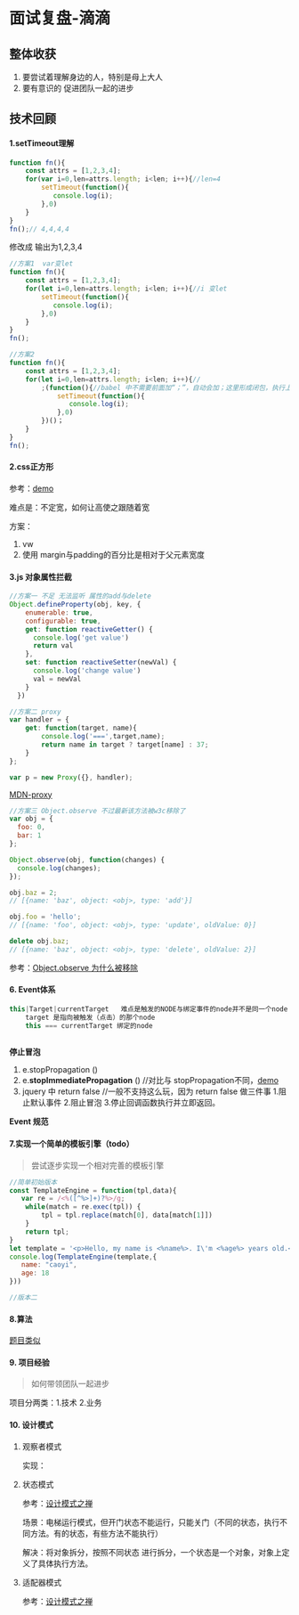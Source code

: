 # 面试复盘-滴滴

## 整体收获

1. 要尝试着理解身边的人，特别是母上大人
2. 要有意识的 促进团队一起的进步

## 技术回顾

#### 1.setTimeout理解

```javascript 
function fn(){
    const attrs = [1,2,3,4];
    for(var i=0,len=attrs.length; i<len; i++){//len=4
        setTimeout(function(){
           console.log(i); 
        },0)
    }
}
fn();// 4,4,4,4
```

修改成 输出为1,2,3,4

```javascript
//方案1  var变let
function fn(){
    const attrs = [1,2,3,4];
    for(let i=0,len=attrs.length; i<len; i++){//i 变let
        setTimeout(function(){
           console.log(i); 
        },0)
    }
}
fn();
```

```javascript
//方案2 
function fn(){
    const attrs = [1,2,3,4];
    for(let i=0,len=attrs.length; i<len; i++){//
        ;(function(){//babel 中不需要前面加“；”，自动会加；这里形成闭包，执行上下文的概念
            setTimeout(function(){
               console.log(i); 
            },0) 
        })()；
    }
}
fn();
```



#### 2.css正方形

参考：[demo](https://codepen.io/youzaiyouzai666/pen/EdaPyQ)

难点是：不定宽，如何让高使之跟随着宽

方案：

1. vw
2. 使用 margin与padding的百分比是相对于父元素宽度



#### 3.js 对象属性拦截

```javascript
//方案一 不足 无法监听 属性的add与delete
Object.defineProperty(obj, key, {
    enumerable: true,
    configurable: true,
    get: function reactiveGetter() {
      console.log('get value')
      return val
    },
    set: function reactiveSetter(newVal) {
      console.log('change value')
      val = newVal
    }
  })
```

```javascript
//方案二 proxy 
var handler = {
    get: function(target, name){
	    console.log('===',target,name);
        return name in target ? target[name] : 37;
    }
};

var p = new Proxy({}, handler);
```

[MDN-proxy](https://developer.mozilla.org/zh-CN/docs/Web/JavaScript/Reference/Global_Objects/Proxy)

```javascript
//方案三 Object.observe 不过最新该方法被w3c移除了
var obj = {
  foo: 0,
  bar: 1
};

Object.observe(obj, function(changes) {
  console.log(changes);
});

obj.baz = 2;
// [{name: 'baz', object: <obj>, type: 'add'}]

obj.foo = 'hello';
// [{name: 'foo', object: <obj>, type: 'update', oldValue: 0}]

delete obj.baz;
// [{name: 'baz', object: <obj>, type: 'delete', oldValue: 2}]
```

参考：[Object.observe 为什么被移除](https://github.com/luokuning/blogs/issues/1)



#### 6. Event体系

```javascript
this|Target|currentTarget   难点是触发的NODE与绑定事件的node并不是同一个node
	target 是指向被触发（点击）的那个node
	this === currentTarget 绑定的node
    
```

**停止冒泡**

1.  e.stopPropagation ()
2.  e.**stopImmediatePropagation** ()  //对比与 stopPropagation不同，[demo](https://codepen.io/youzaiyouzai666/pen/YJPqMV)
3.  jquery 中 return false  //一般不支持这么玩，因为 return false 做三件事 1.阻止默认事件 2.阻止冒泡 3.停止回调函数执行并立即返回。

 

**Event 规范**



#### 7.实现一个简单的模板引擎（todo）

> 尝试逐步实现一个相对完善的模板引擎



```javascript
//简单初始版本
const TemplateEngine = function(tpl,data){
   var re = /<%([^%>]+)?%>/g;
    while(match = re.exec(tpl)) {
        tpl = tpl.replace(match[0], data[match[1]])
    }
    return tpl;
}
let template = '<p>Hello, my name is <%name%>. I\'m <%age%> years old.</p>';
console.log(TemplateEngine(template,{
   name: "caoyi",
   age: 18
}))
```

```javascript
//版本二

```



#### 8.算法

[题目类似](https://github.com/youzaiyouzai666/blog/blob/master/%E7%9F%A5%E8%AF%86%E4%BD%93%E7%B3%BB%E6%A2%B3%E7%90%86/%E7%AE%97%E6%B3%95%E6%A2%B3%E7%90%86.md#%E4%BE%8B%E5%AD%90)



#### 9. 项目经验

> 如何带领团队一起进步

项目分两类：1.技术   2.业务



#### 10. 设计模式

1. 观察者模式

   实现：

2. 状态模式

   参考：[设计模式之禅](https://www.kancloud.cn/sstd521/design/193606)

   场景：电梯运行模式，但开门状态不能运行，只能关门（不同的状态，执行不同方法。有的状态，有些方法不能执行）

   解决：将对象拆分，按照不同状态 进行拆分，一个状态是一个对象，对象上定义了具体执行方法。

3. 适配器模式

   参考：[设计模式之禅](https://www.kancloud.cn/sstd521/design/193572)